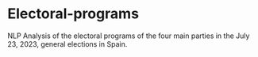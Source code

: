 # Electoral-programs
NLP Analysis of the electoral programs of the four main parties in the July 23, 2023, general elections in Spain. 
